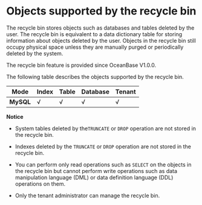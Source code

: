 Objects supported by the recycle bin 
=========================================================



The recycle bin stores objects such as databases and tables deleted by the user. The recycle bin is equivalent to a data dictionary table for storing information about objects deleted by the user. Objects in the recycle bin still occupy physical space unless they are manually purged or periodically deleted by the system. 

The recycle bin feature is provided since OceanBase V1.0.0. 

The following table describes the objects supported by the recycle bin. 


| **Mode**  | **Index** | **Table** | **Database** | **Tenant** |
|-----------|-----------|-----------|--------------|------------|
| **MySQL** | √         | √         | √            | √          |


**Notice**



* System tables deleted by the`TRUNCATE` or `DROP` operation are not stored in the recycle bin.

  

* Indexes deleted by the `TRUNCATE` or `DROP` operation are not stored in the recycle bin.

  

* You can perform only read operations such as `SELECT` on the objects in the recycle bin but cannot perform write operations such as data manipulation language (DML) or data definition language (DDL) operations on them.

  

* Only the tenant administrator can manage the recycle bin.

  











